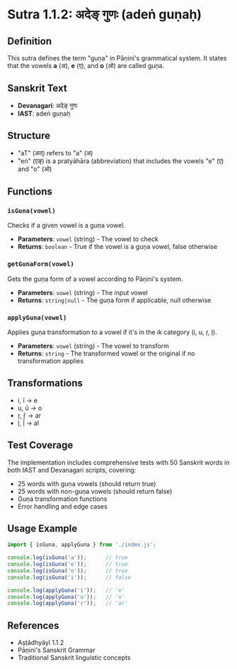 # Sutra 1.1.2: अदेङ् गुणः (adeṅ guṇaḥ)

## Definition
This sutra defines the term "guṇa" in Pāṇini's grammatical system. It states that the vowels **a** (अ), **e** (ए), and **o** (ओ) are called guṇa.

## Sanskrit Text
- **Devanagari**: अदेङ् गुणः
- **IAST**: adeṅ guṇaḥ

## Structure
- "aT" (अत्) refers to "a" (अ)
- "eṅ" (एङ्) is a pratyāhāra (abbreviation) that includes the vowels "e" (ए) and "o" (ओ)

## Functions

### `isGuna(vowel)`
Checks if a given vowel is a guṇa vowel.
- **Parameters**: `vowel` (string) - The vowel to check
- **Returns**: `boolean` - True if the vowel is a guṇa vowel, false otherwise

### `getGunaForm(vowel)`
Gets the guṇa form of a vowel according to Pāṇini's system.
- **Parameters**: `vowel` (string) - The input vowel
- **Returns**: `string|null` - The guṇa form if applicable, null otherwise

### `applyGuna(vowel)`
Applies guṇa transformation to a vowel if it's in the ik category (i, u, ṛ, ḷ).
- **Parameters**: `vowel` (string) - The vowel to transform
- **Returns**: `string` - The transformed vowel or the original if no transformation applies

## Transformations
- i, ī → e
- u, ū → o
- ṛ, ṝ → ar
- ḷ, ḹ → al

## Test Coverage
The implementation includes comprehensive tests with 50 Sanskrit words in both IAST and Devanagari scripts, covering:
- 25 words with guṇa vowels (should return true)
- 25 words with non-guṇa vowels (should return false)
- Guṇa transformation functions
- Error handling and edge cases

## Usage Example
```javascript
import { isGuna, applyGuna } from './index.js';

console.log(isGuna('a'));      // true
console.log(isGuna('e'));      // true
console.log(isGuna('o'));      // true
console.log(isGuna('i'));      // false

console.log(applyGuna('i'));   // 'e'
console.log(applyGuna('u'));   // 'o'
console.log(applyGuna('ṛ'));   // 'ar'
```

## References
- Aṣṭādhyāyī 1.1.2
- Pāṇini's Sanskrit Grammar
- Traditional Sanskrit linguistic concepts
